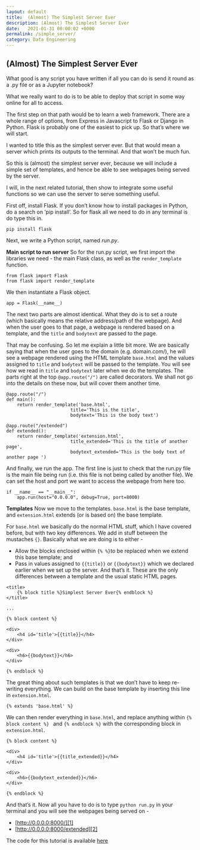```yaml
---
layout: default
title:  (Almost) The Simplest Server Ever
description: (Almost) The Simplest Server Ever
date:   2021-01-31 00:00:02 +0000
permalink: /simple_server/
category: Data Engineering
---
```

## (Almost) The Simplest Server Ever

What good is any script you have written if all you can do is send it round as a .py file or as a Jupyter notebook? 

What we really want to do is to be able to deploy that script in some way online for all to access.

The first step on that path would be to learn a web framework. There are a whole range of options, from Express in Javascript to Flask or Django in Python. Flask is probably one of the easiest to pick up. So that’s where we will start. 

I wanted to title this as the simplest server ever. But that would mean a server which prints its outputs to the terminal. And that won’t be much fun. 

So this is (almost) the simplest server ever, because we will include a simple set of templates, and hence be able to see webpages being served by the server. 

I will, in the next related tutorial, then show to integrate some useful functions so we can use the server to serve something useful.

First off, install Flask. If you don’t know how to install packages in Python, do a search on ‘pip install’. So for flask all we need to do in any terminal is do type this in.
```
pip install flask
```

Next, we write a Python script, named _run.py_. 

**Main script to run server**
So for the run.py script, we first import the libraries we need - the main Flask class, as well as the `render_template` function.
```
from flask import Flask
from flask import render_template
```

We then instantiate a Flask object.
```
app = Flask(__name__)
```

The next two parts are almost identical. What they do is to set a route (which basically means the relative address/path of the webpage). And when the user goes to that page, a webpage is rendered based on a template, and the `title` and `bodytext` are passed to the page.

That may be confusing. So let me explain a little bit more. We are basically saying that when the user goes to the domain (e.g. domain.com/), he will see a webpage rendered using the HTML template `base.html` and the values assigned to `title` and `bodytext` will be passed to the template. You will see how we read in `title` and `bodytext` later when we do the templates. The parts right at the top `@app.route("/")` are called decorators. We shall not go into the details on these now, but will cover them another time.
```
@app.route("/")
def main():
    return render_template('base.html', 
                        title='This is the title', 
                        bodytext='This is the body text')

@app.route("/extended")
def extended():
    return render_template('extension.html', 
                        title_extended='This is the title of another page', 
                        bodytext_extended='This is the body text of another page ')
```

And finally, we run the app. The first line is just to check that the run.py file is the main file being run (i.e. this file is not being called by another file). We can set the host and port we want to access the webpage from here too.
```
if __name__ == "__main__":
    app.run(host="0.0.0.0", debug=True, port=8000)
```

**Templates**
Now we move to the templates. `base.html` is the base template, and `extension.html` extends (or is based on) the base template.

For `base.html` we basically do the normal HTML stuff, which I have covered before, but with two key differences. We add in stuff between the mustaches `{}`. Basically what we are doing is to either - 
- Allow the blocks enclosed within `{% %}`to be replaced when we extend this base template; and
- Pass in values assigned to `{{title}}` or `{{bodytext}}` which we declared earlier when we set up the server.
And that’s it. These are the only differences between a template and the usual static HTML pages.

```
<title>
    {% block title %}Simplest Server Ever{% endblock %}
</title>

...

{% block content %}

<div>
    <h4 id='title'>{{title}}</h4>
</div>

<div>
    <h6>{{bodytext}}</h6>
</div>

{% endblock %}
```

The great thing about such templates is that we don’t have to keep re-writing everything. We can build on the base template by inserting this line in `extension.html`.
```
{% extends 'base.html' %}
```

We can then render everything in `base.html`, and replace anything within `{% block content %} ` and `{% endblock %}` with the corresponding block in `extension.html`.
```
{% block content %}

<div>
    <h4 id='title'>{{title_extended}}</h4>
</div>

<div>
    <h6>{{bodytext_extended}}</h6>
</div>

{% endblock %}
```

And that’s it. Now all you have to do is to type `python run.py` in your terminal and you will see the webpages being served on -

- [http://0.0.0.0:8000/][1]
- [http://0.0.0.0:8000/extended][2]

The code for this tutorial is available [here][3]

[1]:	http://0.0.0.0:8000/extended
[2]:	http://0.0.0.0:8000/extended
[3]:	https://github.com/playgrdstar/almost_simplest_server "Almost the Simplest Server Ever"